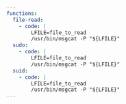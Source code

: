```yaml
---
functions:
  file-read:
    - code: |
        LFILE=file_to_read
        /usr/bin/msgcat -P "${LFILE}"
  sudo:
    - code: |
        LFILE=file_to_read
        /usr/bin/msgcat -P "${LFILE}"
  suid:
    - code: |
        LFILE=file_to_read
        /usr/bin/msgcat -P "${LFILE}"
---
```

